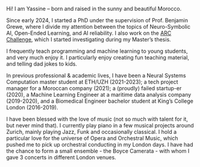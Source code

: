 Hi! I am Yassine – born and raised in the sunny and beautiful Morocco.

Since early 2024, I started a PhD under the supervision of Prof. Benjamin Grewe, where I divide my attention between the topics of Neuro-Symbolic AI, Open-Ended Learning, and AI reliability. I also work on the [ARC Challenge](https://www.kaggle.com/c/abstraction-and-reasoning-challenge), which I started investigating during my Master’s thesis.

I frequently teach programming and machine learning to young students, and very much enjoy it. I particularly enjoy creating fun teaching material, and telling dad jokes to kids.  

In previous professional & academic lives, I have been a Neural Systems Computation master student at ETH/UZH (2021-2023); a tech project manager for a Moroccan company (2021); a (proudly) failed startup-er (2020), a Machine Learning Engineer at a maritime data analysis company (2019-2020), and a Biomedical Engineer bachelor student at King’s College London (2016-2019).

I have been blessed with the love of music (not so much with talent for it, but never mind that). I currently play piano in a few musical projects around Zurich, mainly playing Jazz, Funk and occasionally classical. I hold a particular love for the universe of Opera and Orchestral Music, which pushed me to pick up orchestral conducting in my London days. I have had the chance to form a small ensemble - the Boyce Camerata - with whom I gave 3 concerts in different London venues. 


<!-- Write your biography here. Tell the world about yourself. Link to your favorite [subreddit](http://reddit.com). You can put a picture in, too. The code is already in, just name your picture `prof_pic.jpg` and put it in the `img/` folder.

Put your address / P.O. box / other info right below your picture. You can also disable any these elements by editing `profile` property of the YAML header of your `_pages/about.md`. Edit `_bibliography/papers.bib` and Jekyll will render your [publications page](/al-folio/publications/) automatically.

Link to your social media connections, too. This theme is set up to use [Font Awesome icons](https://fontawesome.com/) and [Academicons](https://jpswalsh.github.io/academicons/), like the ones below. Add your Facebook, Twitter, LinkedIn, Google Scholar, or just disable all of them. -->
